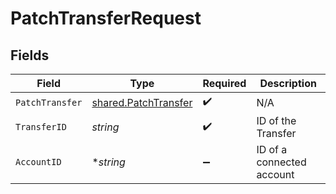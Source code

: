 # PatchTransferRequest


## Fields

| Field                                                        | Type                                                         | Required                                                     | Description                                                  |
| ------------------------------------------------------------ | ------------------------------------------------------------ | ------------------------------------------------------------ | ------------------------------------------------------------ |
| `PatchTransfer`                                              | [shared.PatchTransfer](../../models/shared/patchtransfer.md) | :heavy_check_mark:                                           | N/A                                                          |
| `TransferID`                                                 | *string*                                                     | :heavy_check_mark:                                           | ID of the Transfer                                           |
| `AccountID`                                                  | **string*                                                    | :heavy_minus_sign:                                           | ID of a connected account                                    |